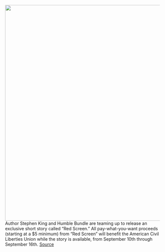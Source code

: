 <img src='https://cdn.vox-cdn.com/thumbor/EJqyM4dWy59jTH-2lCdoXn6caIk=/675x289:3325x2803/1200x800/filters:focal(1712x387:2384x1059)/cdn.vox-cdn.com/uploads/chorus_image/image/69842003/843521170.jpg.0.jpg' width='700px' /><br/>
Author Stephen King and Humble Bundle are teaming up to release an exclusive short story called “Red Screen.” All pay-what-you-want proceeds (starting at a $5 minimum) from “Red Screen” will benefit the American Civil Liberties Union while the story is available, from September 10th through September 16th.
<a href='https://www.theverge.com/2021/9/10/22667291/stephen-king-short-story-red-screen-humble-bundle-aclu'> Source <a/>